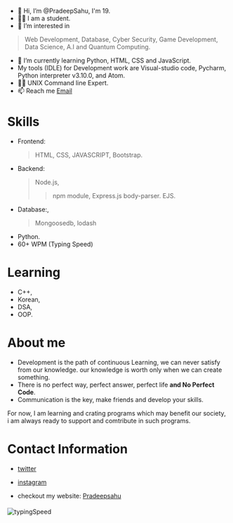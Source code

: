 - 👋 Hi, I’m @PradeepSahu, I'm 19.
- 🧑‍🎓 I am a student. 
- 👀 I’m interested in 
> Web Development, 
> Database, 
> Cyber Security, 
> Game Development, 
> Data Science, 
> A.I and 
> Quantum Computing.
 
- 🌱 I’m currently learning Python, HTML, CSS and JavaScript.
- My tools (IDLE) for Development work are Visual-studio code, Pycharm, Python interpreter v3.10.0, and Atom.
- 🧑‍💻 UNIX Command line Expert.
- 📫 Reach me [Email](mailto:official.pradeepsahu@gmail.com) 
<!---
PradeepSahhu/PradeepSahhu is a ✨ special ✨ repository because its `README.md` (this file) appears on your GitHub profile.
You can click the Preview link to take a look at your changes.
--->

# Skills
- Frontend: 
  > HTML, 
  > CSS, 
  > JAVASCRIPT,
  > Bootstrap.
- Backend: 
  > Node.js, 
   >> npm module,
   >> Express.js
   >> body-parser.
  > EJS.
- Database:, 
   > Mongoosedb,
   > lodash
- Python.
- 60+ WPM (Typing Speed)
 
 # Learning
 - C++,
 - Korean,
 - DSA,
 - OOP.
 
 # About me
- Development is the path of continuous Learning, we can never satisfy from our knowledge. our knowledge is worth only when we can create something. 
- There is no perfect way, perfect answer, perfect life **and No Perfect Code**.
- Communication is the key, make friends and develop your skills.

For now, I am learning and crating programs which may benefit our society, i am always ready to support and comtribute in such programs.
# Contact Information
- [twitter](https://twitter.com/Pradeepsahu__)
- [instagram](https://www.instagram.com/pradeep_sahhu/)

- checkout my website: [Pradeepsahu](https://pradeepsahu.in/)
####
 ![typingSpeed](https://user-images.githubusercontent.com/94203408/153798264-9fe5f53d-78e5-4677-b2ef-3a260e1d7409.png)






